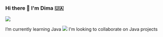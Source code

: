 ### Hi there 👋 I'm Dima 🇺🇦 


<a href="https://t.me/dmk_t"><img src="https://img.shields.io/badge/Telegram-2CA5E0?style=for-the-badge&logo=telegram&logoColor=white"></a>

I’m currently learning Java <img src="https://www.flaticon.com/ru/premium-icon/java_5433712?term=java&page=1&position=8&page=1&position=8&related_id=5433712&origin=search">
I’m looking to collaborate on Java projects






    
      
